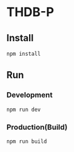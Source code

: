 # THDB-P


## Install
```bush
npm install
```
## Run
### Development
```bush
npm run dev
```
### Production(Build)
```bush
npm run build
```

